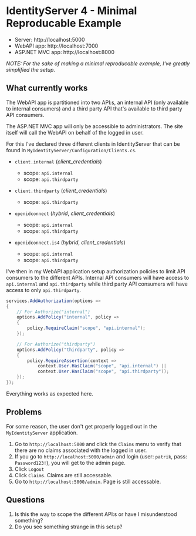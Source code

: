 # IdentityServer 4 - Minimal Reproducable Example

* Server: http://localhost:5000
* WebAPI app: http://localhost:7000
* ASP.NET MVC app: http://localhost:8000

*NOTE: For the sake of making a minimal reproducable example, I've
greatly simplified the setup.*

## What currently works

The WebAPI app is partitioned into two API:s, an internal API 
(only available to internal consumers) and a third party API
that's available to third party API consumers.

The ASP.NET MVC app will only be accessible to administrators. 
The site itself will call the WebAPI on behalf of the logged in user.

For this I've declared three different clients in IdentityServer 
that can be found in `MyIdentityServer/Configuration/Clients.cs`.

* `client.internal` (*client_credentials*)
  * scope: `api.internal`
  * scope: `api.thirdparty`

* `client.thirdparty` (*client_credentials*)
  * scope: `api.thirdparty`

* `openidconnect` (*hybrid*, *client_credentials*)
  * scope: `api.internal`
  * scope: `api.thirdparty`

* `openidconnect.is4` (*hybrid*, *client_credentials*)
  * scope: `api.internal`
  * scope: `api.thirdparty`

I've then in my WebAPI application setup authorization policies
to limit API consumers to the different APIs. Internal API consumers
will have access to `api.internal` and `api.thirdparty` while 
third party API consumers will have access to only `api.thirdparty`.

```csharp
services.AddAuthorization(options =>
{
    // For Authorize("internal")
    options.AddPolicy("internal", policy =>
    {
        policy.RequireClaim("scope", "api.internal");
    });

    // For Authorize("thirdparty")
    options.AddPolicy("thirdparty", policy =>
    {
        policy.RequireAssertion(context => 
            context.User.HasClaim("scope", "api.internal") ||
            context.User.HasClaim("scope", "api.thirdparty"));
    });
});
```

Everything works as expected here.

## Problems

For some reason, the user don't get properly logged out in the `MyIdentityServer` application.

1. Go to `http://localhost:5000` and click the `Claims` menu to verify that there are no claims associated with the logged in user.
2. If you go to `http://localhost:5000/admin` and login (user: `patrik`, pass: `Password123!`), you will get to the admin page.
3. Click `Logout`
4. Click `Claims`. Claims are still accessable.
5. Go to `http://localhost:5000/admin`. Page is still accessable.

## Questions

1. Is this the way to scope the different API:s or have I misunderstood something?
2. Do you see something strange in this setup?
